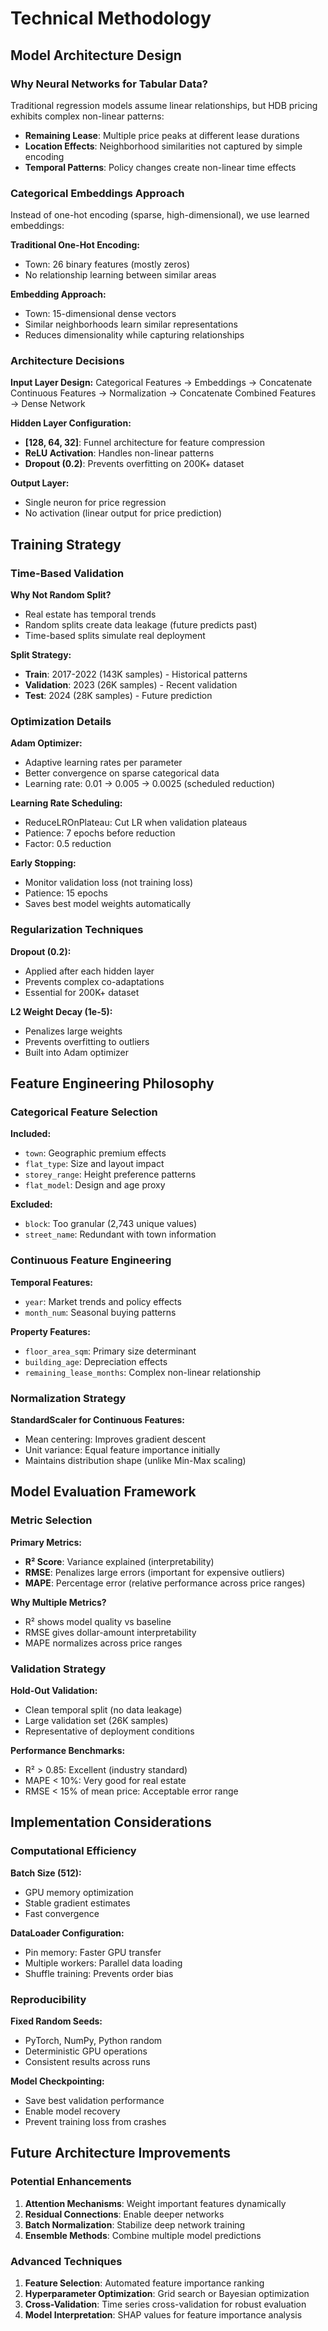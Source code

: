 # Technical Methodology

## Model Architecture Design

### Why Neural Networks for Tabular Data?

Traditional regression models assume linear relationships, but HDB pricing exhibits complex non-linear patterns:
- **Remaining Lease**: Multiple price peaks at different lease durations
- **Location Effects**: Neighborhood similarities not captured by simple encoding
- **Temporal Patterns**: Policy changes create non-linear time effects

### Categorical Embeddings Approach

Instead of one-hot encoding (sparse, high-dimensional), we use learned embeddings:

**Traditional One-Hot Encoding:**
- Town: 26 binary features (mostly zeros)
- No relationship learning between similar areas

**Embedding Approach:**
- Town: 15-dimensional dense vectors
- Similar neighborhoods learn similar representations
- Reduces dimensionality while capturing relationships

### Architecture Decisions

**Input Layer Design:**
Categorical Features → Embeddings → Concatenate
Continuous Features → Normalization → Concatenate
Combined Features → Dense Network

**Hidden Layer Configuration:**
- **[128, 64, 32]**: Funnel architecture for feature compression
- **ReLU Activation**: Handles non-linear patterns
- **Dropout (0.2)**: Prevents overfitting on 200K+ dataset

**Output Layer:**
- Single neuron for price regression
- No activation (linear output for price prediction)

## Training Strategy

### Time-Based Validation
**Why Not Random Split?**
- Real estate has temporal trends
- Random splits create data leakage (future predicts past)
- Time-based splits simulate real deployment

**Split Strategy:**
- **Train**: 2017-2022 (143K samples) - Historical patterns
- **Validation**: 2023 (26K samples) - Recent validation
- **Test**: 2024 (28K samples) - Future prediction

### Optimization Details

**Adam Optimizer:**
- Adaptive learning rates per parameter
- Better convergence on sparse categorical data
- Learning rate: 0.01 → 0.005 → 0.0025 (scheduled reduction)

**Learning Rate Scheduling:**
- ReduceLROnPlateau: Cut LR when validation plateaus
- Patience: 7 epochs before reduction
- Factor: 0.5 reduction

**Early Stopping:**
- Monitor validation loss (not training loss)
- Patience: 15 epochs
- Saves best model weights automatically

### Regularization Techniques

**Dropout (0.2):**
- Applied after each hidden layer
- Prevents complex co-adaptations
- Essential for 200K+ dataset

**L2 Weight Decay (1e-5):**
- Penalizes large weights
- Prevents overfitting to outliers
- Built into Adam optimizer

## Feature Engineering Philosophy

### Categorical Feature Selection
**Included:**
- `town`: Geographic premium effects
- `flat_type`: Size and layout impact
- `storey_range`: Height preference patterns
- `flat_model`: Design and age proxy

**Excluded:**
- `block`: Too granular (2,743 unique values)
- `street_name`: Redundant with town information

### Continuous Feature Engineering
**Temporal Features:**
- `year`: Market trends and policy effects
- `month_num`: Seasonal buying patterns

**Property Features:**
- `floor_area_sqm`: Primary size determinant
- `building_age`: Depreciation effects
- `remaining_lease_months`: Complex non-linear relationship

### Normalization Strategy
**StandardScaler for Continuous Features:**
- Mean centering: Improves gradient descent
- Unit variance: Equal feature importance initially
- Maintains distribution shape (unlike Min-Max scaling)

## Model Evaluation Framework

### Metric Selection
**Primary Metrics:**
- **R² Score**: Variance explained (interpretability)
- **RMSE**: Penalizes large errors (important for expensive outliers)
- **MAPE**: Percentage error (relative performance across price ranges)

**Why Multiple Metrics?**
- R² shows model quality vs baseline
- RMSE gives dollar-amount interpretability
- MAPE normalizes across price ranges

### Validation Strategy
**Hold-Out Validation:**
- Clean temporal split (no data leakage)
- Large validation set (26K samples)
- Representative of deployment conditions

**Performance Benchmarks:**
- R² > 0.85: Excellent (industry standard)
- MAPE < 10%: Very good for real estate
- RMSE < 15% of mean price: Acceptable error range

## Implementation Considerations

### Computational Efficiency
**Batch Size (512):**
- GPU memory optimization
- Stable gradient estimates
- Fast convergence

**DataLoader Configuration:**
- Pin memory: Faster GPU transfer
- Multiple workers: Parallel data loading
- Shuffle training: Prevents order bias

### Reproducibility
**Fixed Random Seeds:**
- PyTorch, NumPy, Python random
- Deterministic GPU operations
- Consistent results across runs

**Model Checkpointing:**
- Save best validation performance
- Enable model recovery
- Prevent training loss from crashes

## Future Architecture Improvements

### Potential Enhancements
1. **Attention Mechanisms**: Weight important features dynamically
2. **Residual Connections**: Enable deeper networks
3. **Batch Normalization**: Stabilize deep network training
4. **Ensemble Methods**: Combine multiple model predictions

### Advanced Techniques
1. **Feature Selection**: Automated feature importance ranking
2. **Hyperparameter Optimization**: Grid search or Bayesian optimization
3. **Cross-Validation**: Time series cross-validation for robust evaluation
4. **Model Interpretation**: SHAP values for feature importance analysis